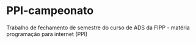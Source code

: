 # PPI-campeonato
Trabalho de fechamento de semestre do curso de ADS da FIPP - matéria programação para internet (PPI)
